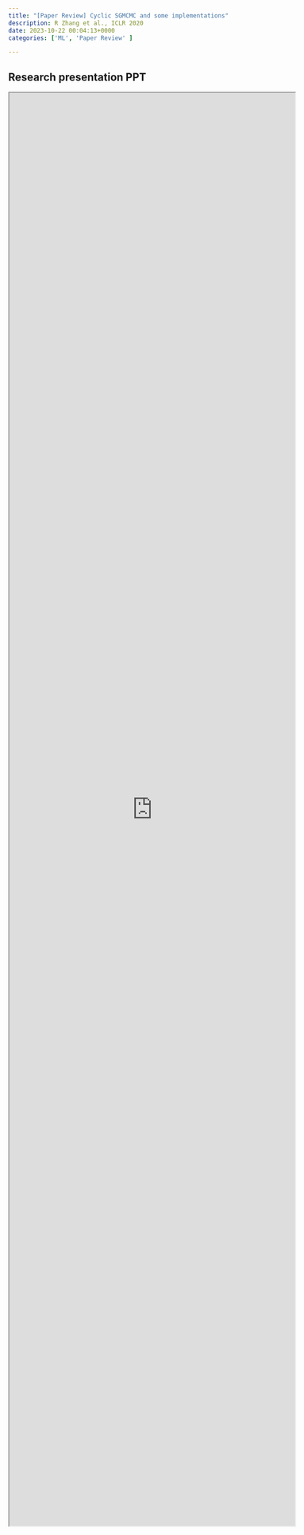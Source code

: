 ```yaml
---
title: "[Paper Review] Cyclic SGMCMC and some implementations" 
description: R Zhang et al., ICLR 2020
date: 2023-10-22 00:04:13+0000
categories: ['ML', 'Paper Review' ]

---
```



## Research presentation PPT 

<iframe src="https://kaistackr-my.sharepoint.com/:p:/g/personal/krait_kaist_ac_kr/EXa02sncqcxHiIsgX_A96d0BlaOsBYhWsnqz5D06uZgO7w?e=MtAfyw&amp;action=embedview&amp;wdAr=1.7777777777777777" style="display:block; width:60vw; height: 72vh"></iframe>

